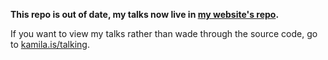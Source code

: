 **This repo is out of date, my talks now live in [my website's repo](https://github.com/AnotherKamila/kamila.is/tree/master/talking).**

If you want to view my talks rather than wade through the source code, go to [kamila.is/talking](https://kamila.is/talking).
